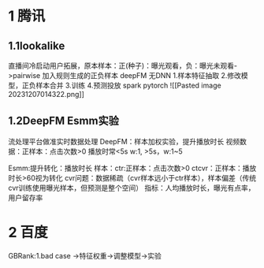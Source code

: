 # 1 腾讯
## 1.1lookalike
直播间冷启动用户拓展，原本样本：正(种子)：曝光观看，负：曝光未观看->pairwise 加入规则生成的正负样本 
deepFM 无DNN
1.样本特征抽取 2.修改模型，正负样本合并 3.训练 4.预测投放
spark pytorch 
![[Pasted image 20231207014322.png]]
## 1.2DeepFM Esmm实验
流处理平台做准实时数据处理
DeepFM：样本加权实验，提升播放时长
视频数据：正样本：点击次数>0  播放时常<5s w:1, >5s，w:1~5

Esmm:提升转化：播放时长
样本：ctr:正样本：点击次数>0 
ctcvr：正样本：播放时长>60视为转化
cvr问题：数据稀疏（cvr样本远小于ctr样本），样本偏差（传统cvr训练使用曝光样本，但预测是整个空间）
指标：人均播放时长，曝光有点率，用户留存率
# 2 百度
GBRank:1.bad case ->特征权重->调整模型->实验



